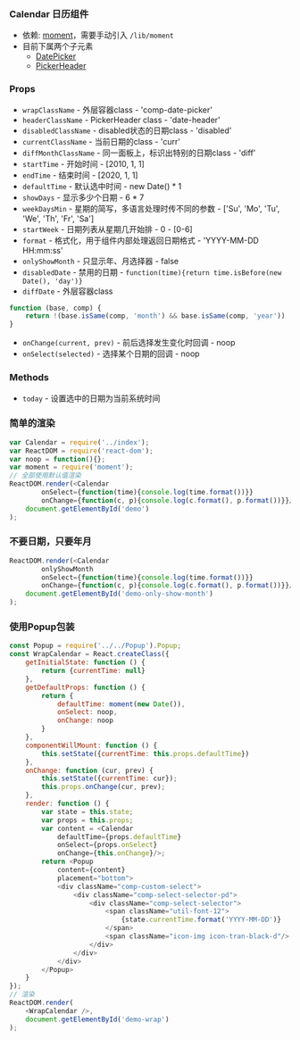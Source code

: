 ### Calendar 日历组件
+ 依赖: [moment](https://github.com/moment/moment)，需要手动引入 `/lib/moment`
+ 目前下属两个子元素
  - [DatePicker](./DatePicker.html)
  - [PickerHeader](./PickerHeader.html)

### Props
+ `wrapClassName` - 外层容器class - 'comp-date-picker'
+ `headerClassName` - PickerHeader class - 'date-header'
+ `disabledClassName` - disabled状态的日期class - 'disabled'
+ `currentClassName` - 当前日期的class - 'curr'
+ `diffMonthClassName` - 同一面板上，标识出特别的日期class - 'diff'
+ `startTime` - 开始时间 - [2010, 1, 1]
+ `endTime` - 结束时间 - [2020, 1, 1]
+ `defaultTime` - 默认选中时间 - new Date() * 1
+ `showDays` - 显示多少个日期 - 6 * 7
+ `weekDaysMin` - 星期的简写，多语言处理时传不同的参数 - ['Su', 'Mo', 'Tu', 'We', 'Th', 'Fr', 'Sa']
+ `startWeek` - 日期列表从星期几开始排 - 0 - [0-6]
+ `format` - 格式化，用于组件内部处理返回日期格式 - 'YYYY-MM-DD HH:mm:ss'
+ `onlyShowMonth` - 只显示年、月选择器 - false
+ `disabledDate` - 禁用的日期 - `function(time){return time.isBefore(new Date(), 'day')}`
+ `diffDate` - 外层容器class 
```JavaScript
function (base, comp) {
    return !(base.isSame(comp, 'month') && base.isSame(comp, 'year'))
}
```
+ `onChange(current, prev)` - 前后选择发生变化时回调 - noop
+ `onSelect(selected)` - 选择某个日期的回调 - noop

### Methods
+ `today` - 设置选中的日期为当前系统时间



### 简单的渲染
```JavaScript
var Calendar = require('../index');
var ReactDOM = require('react-dom');
var noop = function(){};
var moment = require('moment');
// 全部使用默认值渲染
ReactDOM.render(<Calendar
        onSelect={function(time){console.log(time.format())}}
        onChange={function(c, p){console.log(c.format(), p.format())}}/>,
    document.getElementById('demo')
);
```

### 不要日期，只要年月
```JavaScript
ReactDOM.render(<Calendar
        onlyShowMonth
        onSelect={function(time){console.log(time.format())}}
        onChange={function(c, p){console.log(c.format(), p.format())}}/>,
    document.getElementById('demo-only-show-month')
);
```

### 使用Popup包装
```JavaScript
const Popup = require('../../Popup').Popup;
const WrapCalendar = React.createClass({
    getInitialState: function () {
        return {currentTime: null}
    },
    getDefaultProps: function () {
        return {
            defaultTime: moment(new Date()),
            onSelect: noop,
            onChange: noop
        }
    },
    componentWillMount: function () {
        this.setState({currentTime: this.props.defaultTime})
    },
    onChange: function (cur, prev) {
        this.setState({currentTime: cur});
        this.props.onChange(cur, prev);
    },
    render: function () {
        var state = this.state;
        var props = this.props;
        var content = <Calendar
            defaultTime={props.defaultTime}
            onSelect={props.onSelect}
            onChange={this.onChange}/>;
        return <Popup
            content={content}
            placement="bottom">
            <div className="comp-custom-select">
                <div className="comp-select-selector-pd">
                    <div className="comp-select-selector">
                        <span className="util-font-12">
                            {state.currentTime.format('YYYY-MM-DD')}
                        </span>
                        <span className="icon-img icon-tran-black-d"/>
                    </div>
                </div>
            </div>
        </Popup>
    }
});
// 渲染
ReactDOM.render(
    <WrapCalendar />,
    document.getElementById('demo-wrap')
);
```